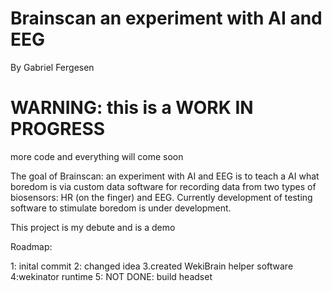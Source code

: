 # Brainscan an experiment with AI and EEG 
By Gabriel Fergesen



# WARNING: this is a WORK IN PROGRESS
more code and everything will come soon


The goal of Brainscan: an experiment with AI and EEG is to teach a AI what boredom is via custom data software for recording
data from two types of biosensors: HR (on the finger) and EEG. Currently development of testing software to stimulate boredom is under
development.

This project is my debute and is a demo


Roadmap:

1: inital commit
2: changed idea
3.created WekiBrain helper software
4:wekinator runtime 
5: NOT DONE: build headset
